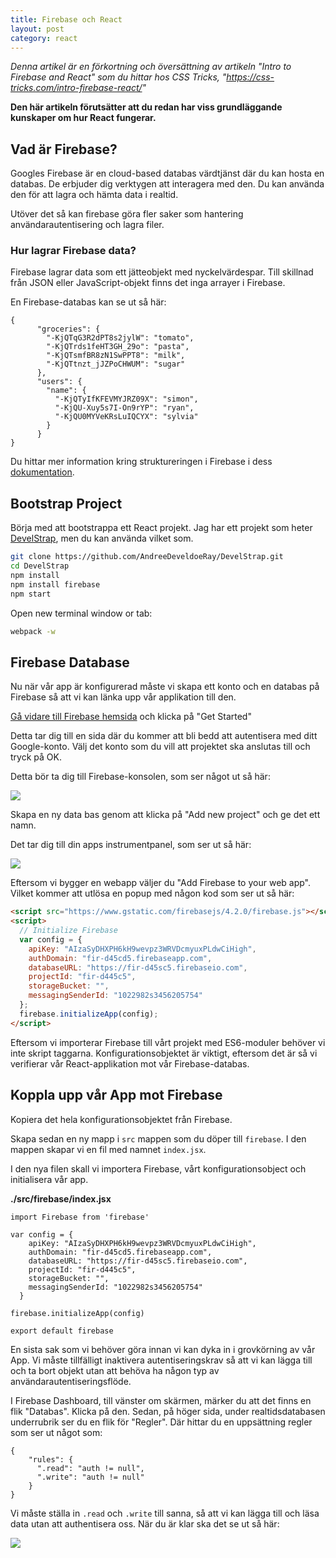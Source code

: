 ```yaml
---
title: Firebase och React
layout: post
category: react
---
```


*Denna artikel är en förkortning och översättning av artikeln "Intro to Firebase and React"  som du hittar hos CSS Tricks, "https://css-tricks.com/intro-firebase-react/"*

**Den här artikeln förutsätter att du redan har viss grundläggande kunskaper om hur React fungerar.**

## Vad är Firebase?

Googles Firebase är en cloud-based databas värdtjänst där du kan hosta en databas. De erbjuder dig verktygen att interagera med den. Du kan använda den för att lagra och hämta data i realtid. 

Utöver det så kan firebase göra  fler saker som hantering användarautentisering och lagra filer.

### Hur lagrar Firebase data?

Firebase lagrar data som ett jätteobjekt med nyckelvärdespar. Till skillnad från JSON eller JavaScript-objekt finns det inga arrayer i Firebase.

En Firebase-databas kan se ut så här:

```
{
      "groceries": {
        "-KjQTqG3R2dPT8s2jylW": "tomato",
        "-KjQTrds1feHT3GH_29o": "pasta",
        "-KjQTsmfBR8zN1SwPPT8": "milk",
        "-KjQTtnzt_jJZPoCHWUM": "sugar"
      },
      "users": {
        "name": {
          "-KjQTyIfKFEVMYJRZ09X": "simon",
          "-KjQU-Xuy5s7I-On9rYP": "ryan",
          "-KjQU0MYVeKRsLuIQCYX": "sylvia"
        }
      }
}
```

Du hittar mer information kring struktureringen i Firebase i dess [dokumentation](https://firebase.google.com/docs/database/web/structure-data). 

## Bootstrap Project

Börja med att bootstrappa ett React projekt. Jag har ett projekt som heter [DevelStrap](https://github.com/AndreeDeveldoeRay/DevelStrap), men du kan använda vilket som. 

```bash
git clone https://github.com/AndreeDeveldoeRay/DevelStrap.git
cd DevelStrap
npm install
npm install firebase
npm start
```

Open new terminal window or tab:

```bash
webpack -w 
```


## Firebase Database

Nu när vår app är konfigurerad måste vi skapa ett konto och en databas på Firebase så att vi kan länka upp vår applikation till den.

[Gå vidare till Firebase hemsida](https://firebase.google.com/) och klicka på "Get Started" 

Detta tar dig till en sida där du kommer att bli bedd att autentisera med ditt Google-konto. Välj det konto som du vill att projektet ska anslutas till och tryck på OK.

Detta bör ta dig till Firebase-konsolen, som ser något ut så här:

![](https://res.cloudinary.com/css-tricks/image/upload/c_scale,w_1000,f_auto,q_auto/v1496406458/firebase-dashboard_gigmqp.png)

Skapa en ny data bas genom att klicka på "Add new project" och ge det ett namn. 

Det tar dig till din apps instrumentpanel, som ser ut så här:

![](https://res.cloudinary.com/css-tricks/image/upload/c_scale,w_1000,f_auto,q_auto/v1496406510/firebase-overview_xa2kp0.png)

Eftersom vi bygger en webapp väljer du "Add Firebase to your web app". Vilket kommer att utlösa en popup med någon kod som ser ut så här:

```html
<script src="https://www.gstatic.com/firebasejs/4.2.0/firebase.js"></script>
<script>
  // Initialize Firebase
  var config = {
    apiKey: "AIzaSyDHXPH6kH9wevpz3WRVDcmyuxPLdwCiHigh",
    authDomain: "fir-d45cd5.firebaseapp.com",
    databaseURL: "https://fir-d45sc5.firebaseio.com",
    projectId: "fir-d445c5",
    storageBucket: "",
    messagingSenderId: "1022982s3456205754"
  };
  firebase.initializeApp(config);
</script>
```

Eftersom vi importerar Firebase till vårt projekt med ES6-moduler behöver vi inte skript taggarna. Konfigurationsobjektet är viktigt, eftersom det är så vi verifierar vår React-applikation mot vår Firebase-databas.

## Koppla upp vår App mot Firebase

Kopiera det hela konfigurationsobjektet från Firebase. 

Skapa sedan en ny mapp i `src` mappen som du döper till `firebase`. I den mappen skapar vi en fil med namnet `index.jsx`. 

I den nya filen skall vi importera Firebase, vårt konfigurationsobject och initialisera vår app.

**./src/firebase/index.jsx**

```
import Firebase from 'firebase'

var config = {
    apiKey: "AIzaSyDHXPH6kH9wevpz3WRVDcmyuxPLdwCiHigh",
    authDomain: "fir-d45cd5.firebaseapp.com",
    databaseURL: "https://fir-d45sc5.firebaseio.com",
    projectId: "fir-d445c5",
    storageBucket: "",
    messagingSenderId: "1022982s3456205754"
  }

firebase.initializeApp(config)

export default firebase
```

En sista sak som vi behöver göra innan vi kan dyka in i grovkörning av vår App. Vi måste tillfälligt inaktivera autentiseringskrav så att vi kan lägga till och ta bort objekt utan att behöva ha någon typ av användarautentiseringsflöde.

I Firebase Dashboard, till vänster om skärmen, märker du att det finns en flik "Databas". Klicka på den. Sedan, på höger sida, under realtidsdatabasen underrubrik ser du en flik för "Regler".  Där hittar du en uppsättning regler som ser ut något som:

```
{
    "rules": {
      ".read": "auth != null",
      ".write": "auth != null"
    }
}
```

Vi måste ställa in `.read` och `.write`  till sanna, så att vi kan lägga till och läsa data utan att authentisera oss. När du är klar ska det se ut så här:

![](https://res.cloudinary.com/css-tricks/image/upload/c_scale,w_1000,f_auto,q_auto/v1496406627/firebase-rules_sjfzyy.png)
